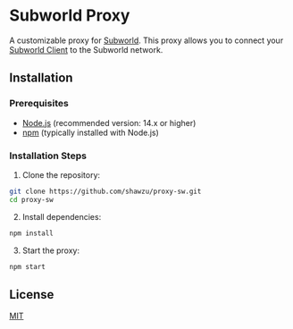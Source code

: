 # Subworld Proxy

A customizable proxy for [Subworld](github.com/shawzu/subworld-network). This proxy allows you to connect your [Subworld Client](https://github.com/shawzu/subworld-client) to the Subworld network.

## Installation

### Prerequisites

- [Node.js](https://nodejs.org/) (recommended version: 14.x or higher)
- [npm](https://www.npmjs.com/) (typically installed with Node.js)

### Installation Steps

1. Clone the repository:
```bash
git clone https://github.com/shawzu/proxy-sw.git
cd proxy-sw
```

2. Install dependencies:
```bash
npm install
```

3. Start the proxy:
```bash
npm start
```

## License

[MIT](LICENSE)
